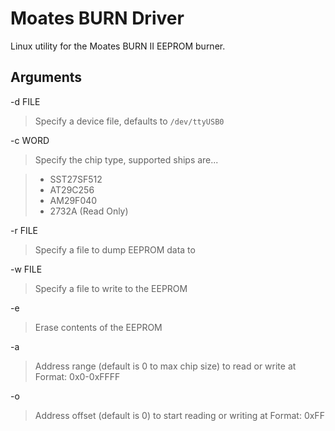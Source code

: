 Moates BURN Driver
=========

Linux utility for the Moates BURN II EEPROM burner.

Arguments
---------

-d FILE 
> Specify a device file, defaults to `/dev/ttyUSB0`

-c WORD
> Specify the chip type, supported ships are...

>    - SST27SF512
>    - AT29C256
>    - AM29F040
>    - 2732A     (Read Only)

-r FILE
> Specify a file to dump EEPROM data to

-w FILE
> Specify a file to write to the EEPROM

-e
> Erase contents of the EEPROM

-a
> Address range (default is 0 to max chip size) to read or write at
> Format: 0x0-0xFFFF

-o 
> Address offset (default is 0) to start reading or writing at
> Format: 0xFF
